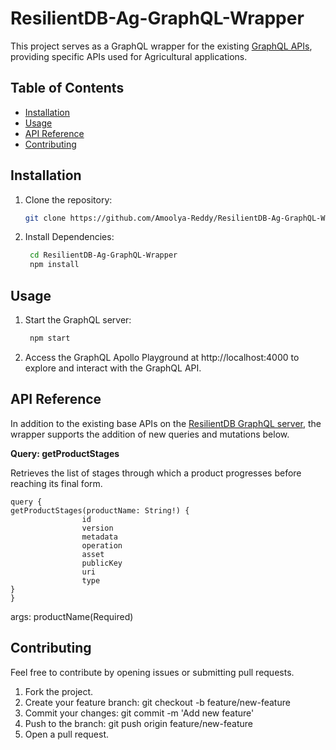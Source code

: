 # ResilientDB-Ag-GraphQL-Wrapper

This project serves as a GraphQL wrapper for the existing [GraphQL APIs](https://github.com/apache/incubator-resilientdb-graphql), providing specific APIs used for Agricultural applications.


## Table of Contents

- [Installation](#installation)
- [Usage](#usage)
- [API Reference](#api-reference)
- [Contributing](#contributing)

## Installation

1. Clone the repository:

   ```bash
   git clone https://github.com/Amoolya-Reddy/ResilientDB-Ag-GraphQL-Wrapper

2. Install Dependencies:

   ```bash
    cd ResilientDB-Ag-GraphQL-Wrapper
    npm install

## Usage

1. Start the GraphQL server:

   ```bash
    npm start

2. Access the GraphQL Apollo Playground at http://localhost:4000 to explore and interact with the GraphQL API.

## API Reference

In addition to the existing base APIs on the [ResilientDB GraphQL server](https://github.com/apache/incubator-resilientdb-graphql), the wrapper supports the addition of new queries and mutations below.

**Query: getProductStages**

Retrieves the list of stages through which a product progresses before reaching its final form.

    query {
    getProductStages(productName: String!) {
                    id
                    version
                    metadata
                    operation
                    asset
                    publicKey
                    uri
                    type
    }
    }

args: productName(Required)



## Contributing

Feel free to contribute by opening issues or submitting pull requests.

1. Fork the project.
2. Create your feature branch: git checkout -b feature/new-feature
3. Commit your changes: git commit -m 'Add new feature'
4. Push to the branch: git push origin feature/new-feature
5. Open a pull request.
